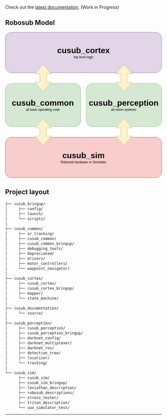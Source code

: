 

Check out the [latest documentation](https://cusub.readthedocs.io/en/latest/). (Work in Progress)


Robosub Model
--------------
![Robot Model](./cusub_documentation/source/images/robosub_system_interconnect_model.jpg)




Project layout
--------------
```
├── cusub_bringup/
│     ├── config/
│     ├── launch/
│     └── scripts/
│
├── cusub_common/
│     ├── ar_tracking/                  
│     ├── cusub_common/
│     ├── cusub_common_bringup/         
│     ├── debugging_tools/
│     ├── depreciated/
│     ├── drivers/                     
│     ├── motor_controllers/          
│     └── waypoint_navigator/
│
├── cusub_cortex/
│     ├── cusub_cortex/
│     ├── cusub_cortex_bringup/
│     ├── mapper/
│     └── state_machine/
│
├── cusub_documentation/
│     └── source/
│
├── cusub_perception/
│     ├── cusub_perception/
│     ├── cusub_perception_bringup/
│     ├── darknet_config/
│     ├── darknet_multiplexer/
│     ├── darknet_ros/
│     ├── detection_tree/
│     ├── localizer/
│     └── tracking/
│
└── cusub_sim/
      ├── cusub_sim/
      ├── cusub_sim_bringup/
      ├── leviathan_description/
      ├── robosub_descriptions/
      ├── stress_tester/
      ├── triton_description/
      └── uuv_simulator_test/
```
--------------

